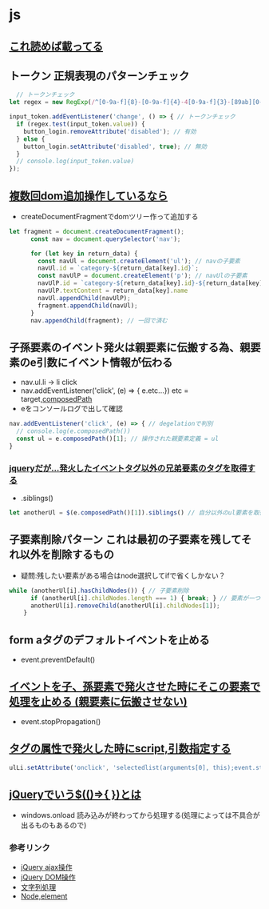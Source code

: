 # js

## [これ読めば載ってる](https://uhyohyo.net/javascript/3_5.html)

## トークン 正規表現のパターンチェック
```js
  // トークンチェック
let regex = new RegExp(/^[0-9a-f]{8}-[0-9a-f]{4}-4[0-9a-f]{3}-[89ab][0-9a-f]{3}-[0-9a-f]{12}$/); // 正規表現パターン

input_token.addEventListener('change', () => { // トークンチェック
  if (regex.test(input_token.value)) {
    button_login.removeAttribute('disabled'); // 有効
  } else {
    button_login.setAttribute('disabled', true); // 無効
  }
  // console.log(input_token.value)
});
```

## [複数回dom追加操作しているなら](https://qiita.com/39_isao/items/2fa8faed283d455f4181)
- createDocumentFragmentでdomツリー作って追加する
```js navタグにul,pを追加する
let fragment = document.createDocumentFragment();
      const nav = document.querySelector('nav');

      for (let key in return_data) {
        const navUl = document.createElement('ul'); // navの子要素
        navUl.id = `category-${return_data[key].id}`;
        const navUlP = document.createElement('p'); // navUlの子要素
        navUlP.id = `category-${return_data[key].id}-${return_data[key].name}`;
        navUlP.textContent = return_data[key].name
        navUl.appendChild(navUlP);
        fragment.appendChild(navUl);
      }
      nav.appendChild(fragment); // 一回で済む
```

## 子孫要素のイベント発火は親要素に伝搬する為、親要素のe引数にイベント情報が伝わる
- nav.ul.li → li click
- nav.addEventListener('click', (e) => { e.etc...})  etc = target,[composedPath](https://developer.mozilla.org/ja/docs/Web/API/Event/composedPath)
- eをコンソールログで出して確認
```js
nav.addEventListener('click', (e) => { // degelationで判別
  // console.log(e.composedPath())
  const ul = e.composedPath()[1]; // 操作された親要素定義 = ul
}
```
### [jqueryだが...発火したイベントタグ以外の兄弟要素のタグを取得する](https://qiita.com/lv-kit/items/f707910c4aec7bbf53f4)
- .siblings()
```js
let anotherUl = $(e.composedPath()[1]).siblings() // 自分以外のul要素を取得
```

## 子要素削除パターン これは最初の子要素を残してそれ以外を削除するもの
- 疑問:残したい要素がある場合はnode選択してifで省くしかない？
```js
while (anotherUl[i].hasChildNodes()) { // 子要素削除
      if (anotherUl[i].childNodes.length === 1) { break; } // 要素が一つになると終了
      anotherUl[i].removeChild(anotherUl[i].childNodes[1]);
    }
```

## form aタグのデフォルトイベントを止める
- event.preventDefault()
## [イベントを子、孫要素で発火させた時にそこの要素で処理を止める (親要素に伝搬させない)](https://gxy-life.com/2PC/PC/PC20220129.html)
- event.stopPropagation()
## [タグの属性で発火した時にscript,引数指定する](https://segakuin.com/html/attribute/onclick.html)
```js
ulLi.setAttribute('onclick', 'selectedlist(arguments[0], this);event.stopPropagation()') // memo編集用の発火イベント
```


## [jQueryでいう$(()=>{ })とは](https://developer.mozilla.org/ja/docs/Web/API/GlobalEventHandlers/onload)
- windows.onload 読み込みが終わってから処理する(処理によっては不具合が出るものもあるので)

### 参考リンク

- [jQuery ajax操作](https://www.koikikukan.com/archives/2012/10/02-005555.php)
- [jQuery DOM操作](https://qiita.com/nishiurahiroki/items/5fe52bbcbb91d3181bbd#%E5%AE%9A%E7%BE%A9)
- [文字列処理](https://zenn.dev/mkosakana/articles/87d584e87a18b7#%E5%AF%BE%E8%B1%A1%E3%81%AE%E6%96%87%E5%AD%97%E5%88%97.replace(-%E7%BD%AE%E6%8F%9B%E5%89%8D%E3%81%AE%E6%96%87%E5%AD%97%E5%88%97%2C-%E7%BD%AE%E6%8F%9B%E5%BE%8C%E3%81%AE%E6%96%87%E5%AD%97%E5%88%97-)%3B)
- [Node,element](https://qiita.com/takeshisakuma/items/9e0c3b9800c307740593)